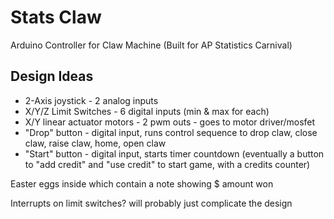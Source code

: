 # Stats Claw

Arduino Controller for Claw Machine (Built for AP Statistics Carnival)

## Design Ideas

- 2-Axis joystick - 2 analog inputs
- X/Y/Z Limit Switches - 6 digital inputs (min & max for each)
- X/Y linear actuator motors - 2 pwm outs - goes to motor driver/mosfet
- "Drop" button - digital input, runs control sequence to drop claw, close claw, raise claw, home, open claw
- "Start" button - digital input, starts timer countdown (eventually a button to "add credit" and "use credit" to start game, with a credits counter)

Easter eggs inside which contain a note showing $ amount won

Interrupts on limit switches? will probably just complicate the design
